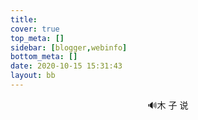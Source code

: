 ```yaml
---
title: 
cover: true
top_meta: []
sidebar: [blogger,webinfo]
bottom_meta: []
date: 2020-10-15 15:31:43
layout: bb
---
```

<center>
<span class="p large red">🔊木</span>
<span class="p large yellow">子</span>
<span class="p large green">说</span>
</center>